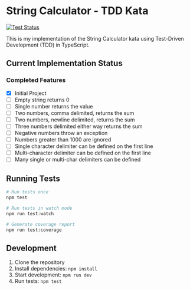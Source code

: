 # String Calculator - TDD Kata

[![Test Status](https://github.com/sayyedfaisal06/incubyte-tdd/actions/workflows/tests.yml/badge.svg)](https://github.com/sayyedfaisal06/incubyte-tdd/actions)

This is my implementation of the String Calculator kata using Test-Driven Development (TDD) in TypeScript.

## Current Implementation Status

### Completed Features  
- [X] Initial Project  
- [ ] Empty string returns 0  
- [ ] Single number returns the value  
- [ ] Two numbers, comma delimited, returns the sum  
- [ ] Two numbers, newline delimited, returns the sum  
- [ ] Three numbers delimited either way returns the sum  
- [ ] Negative numbers throw an exception  
- [ ] Numbers greater than 1000 are ignored  
- [ ] Single character delimiter can be defined on the first line  
- [ ] Multi-character delimiter can be defined on the first line  
- [ ] Many single or multi-char delimiters can be defined  

## Running Tests

```bash
# Run tests once
npm test

# Run tests in watch mode
npm run test:watch

# Generate coverage report
npm run test:coverage
```

## Development

1. Clone the repository
2. Install dependencies: `npm install`
3. Start development: `npm run dev`
4. Run tests: `npm test`
